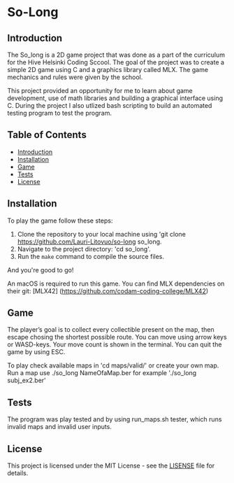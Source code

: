 # So-Long

## Introduction
The So_long is a 2D game project that was done as a part of the curriculum for the Hive Helsinki Coding Sccool. The goal of the project was to create a simple 2D game using C and a graphics library called MLX. The game mechanics and rules were given by the school.

This project provided an opportunity for me to learn about game development, use of math libraries and building a graphical interface using C. During the project I also utlized bash scripting to build an automated testing program to test the program.

## Table of Contents
- [Introduction](#introduction)
- [Installation](#installation)
- [Game](#game)
- [Tests](#tests)
- [License](#license)

## Installation
To play the game follow these steps:
1. Clone the repository to your local machine using 'git clone https://github.com/Lauri-Litovuo/so-long so_long.
2. Navigate to the project directory: 'cd so_long'.
3. Run the `make` command to compile the source files.

And you're good to go!

An macOS is required to run this game. You can find MLX dependencies on their git: [MLX42] (https://github.com/codam-coding-college/MLX42)

## Game
The player’s goal is to collect every collectible present on the map, then escape chosing the shortest possible route.
You can move using arrow keys or WASD-keys. Your move count is shown in the terminal. You can quit the game by using ESC.

To play check available maps in 'cd maps/valid/' or create your own map. Run a map use ./so_long NameOfaMap.ber for example './so_long subj_ex2.ber' 

## Tests
The program was play tested and by using run_maps.sh tester, which runs invalid maps and invalid user inputs.

## License
This project is licensed under the MIT License - see the [LISENSE](LICENSE) file for details.
